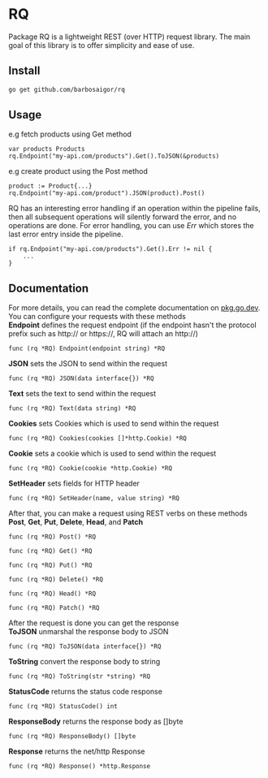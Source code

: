# RQ

Package RQ is a lightweight REST (over HTTP) request library. 
The main goal of this library is to offer simplicity and ease of use.

## Install
```bash
go get github.com/barbosaigor/rq
```

## Usage
e.g fetch products using Get method  
```golang
var products Products
rq.Endpoint("my-api.com/products").Get().ToJSON(&products)
```  
e.g create product using the Post method  
```golang
product := Product{...}
rq.Endpoint("my-api.com/product").JSON(product).Post()
```  

RQ has an interesting error handling if an operation within the pipeline fails,
then all subsequent operations will silently forward the error, and no operations are done.
For error handling, you can use _Err_ which stores the last error entry inside the pipeline.
```golang
if rq.Endpoint("my-api.com/products").Get().Err != nil {
    ...
}
```  

## Documentation
For more details, you can read the complete documentation on [pkg.go.dev](https://pkg.go.dev/github.com/barbosaigor/rq).  
You can configure your requests with these methods  
**Endpoint** defines the request endpoint (if the endpoint hasn't the protocol prefix such as http:// or https://, RQ will attach an http://)  
```golang
func (rq *RQ) Endpoint(endpoint string) *RQ
```  
**JSON** sets the JSON to send within the request  
```golang
func (rq *RQ) JSON(data interface{}) *RQ
```  
**Text** sets the text to send within the request  
```golang
func (rq *RQ) Text(data string) *RQ
```  
**Cookies** sets Cookies which is used to send within the request  
```golang
func (rq *RQ) Cookies(cookies []*http.Cookie) *RQ
```  
**Cookie** sets a cookie which is used to send within the request  
```golang
func (rq *RQ) Cookie(cookie *http.Cookie) *RQ
```  
**SetHeader** sets fields for HTTP header  
```golang
func (rq *RQ) SetHeader(name, value string) *RQ
```  

After that, you can make a request using REST verbs on these methods **Post**, **Get**, **Put**, **Delete**, **Head**, and **Patch**  
```golang
func (rq *RQ) Post() *RQ  
```
```golang
func (rq *RQ) Get() *RQ  
```
```golang
func (rq *RQ) Put() *RQ  
```
```golang
func (rq *RQ) Delete() *RQ  
```
```golang
func (rq *RQ) Head() *RQ  
```
```golang
func (rq *RQ) Patch() *RQ  
```  

After the request is done you can get the response  
**ToJSON** unmarshal the response body to JSON  
```golang
func (rq *RQ) ToJSON(data interface{}) *RQ
```  
**ToString** convert the response body to string  
```golang
func (rq *RQ) ToString(str *string) *RQ
```  
**StatusCode** returns the status code response  
```golang
func (rq *RQ) StatusCode() int
```  
**ResponseBody** returns the response body as []byte  
```golang
func (rq *RQ) ResponseBody() []byte
```  
**Response** returns the net/http Response  
```golang
func (rq *RQ) Response() *http.Response
```  
